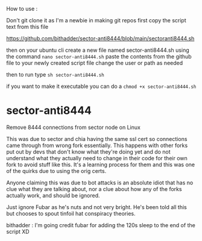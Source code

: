 How to use :

Don't git clone it as I'm a newbie in making git repos
first copy the script text from this file

https://github.com/bithadder/sector-anti8444/blob/main/sectoranti8444.sh

then on your ubuntu cli create a new file named sector-anti8444.sh
using the command `nano sector-anti8444.sh`
paste the contents from the github file to your newly created script file
change the user or path as needed

then to run type `sh sector-anti8444.sh`

if you want to make it executable you can do a `chmod +x sector-anti8444.sh`
 

# sector-anti8444
Remove 8444 connections from sector node on Linux

This was due to sector and chia having the same ssl cert so connections came through from wrong fork essentially.  This happens with other forks put out by devs that don't know what they're doing yet and do not understand what they actually need to change in their code for their own fork to avoid stuff like this.   It's a learning process for them and this was one of the quirks due to using the orig certs.

Anyone claiming this was due to bot attacks is an absolute idiot that has no clue what they are talking about, nor a clue about how any of the forks actually work, and should be ignored.  

Just ignore Fubar as he's nuts and not very bright. He's been told all this but chooses to spout tinfoil hat conspiracy theories.  

bithadder : I'm going credit fubar for adding the 120s sleep to the end of the script XD

